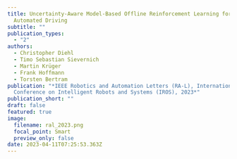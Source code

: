 ```yaml
---
title: Uncertainty-Aware Model-Based Offline Reinforcement Learning for
  Automated Driving
subtitle: ""
publication_types:
  - "2"
authors:
  - Christopher Diehl
  - Timo Sebastian Sievernich
  - Martin Krüger
  - Frank Hoffmann
  - Torsten Bertram
publication: "*IEEE Robotics and Automation Letters (RA-L), International
  Conference on Intelligent Robots and Systems (IROS), 2023*"
publication_short: ""
draft: false
featured: true
image:
  filename: ral_2023.png
  focal_point: Smart
  preview_only: false
date: 2023-04-11T07:25:53.363Z
---
```

